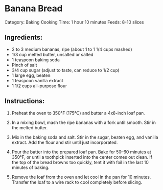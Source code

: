 # Banana Bread

Category: Baking
Cooking Time: 1 hour 10 minutes
Feeds: 8-10 slices

## Ingredients:
- 2 to 3 medium bananas, ripe (about 1 to 1 1/4 cups mashed)  
- 1/3 cup melted butter, unsalted or salted  
- 1 teaspoon baking soda  
- Pinch of salt  
- 3/4 cup sugar (adjust to taste, can reduce to 1/2 cup)  
- 1 large egg, beaten  
- 1 teaspoon vanilla extract  
- 1 1/2 cups all-purpose flour  

## Instructions:
1. Preheat the oven to 350°F (175°C) and butter a 4x8-inch loaf pan.  

2. In a mixing bowl, mash the ripe bananas with a fork until smooth. Stir in the melted butter.  

3. Mix in the baking soda and salt. Stir in the sugar, beaten egg, and vanilla extract. Add the flour and stir until just incorporated.  

4. Pour the batter into the prepared loaf pan. Bake for 50–60 minutes at 350°F, or until a toothpick inserted into the center comes out clean. If the top of the bread browns too quickly, tent it with foil in the last 10 minutes of baking.  

5. Remove the loaf from the oven and let cool in the pan for 10 minutes. Transfer the loaf to a wire rack to cool completely before slicing.  